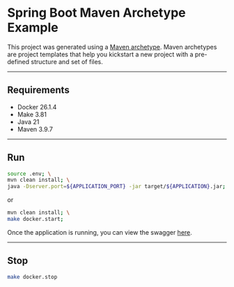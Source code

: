 # Spring Boot Maven Archetype Example

This project was generated using a [Maven archetype](https://github.com/EightAugusto/spring-boot-maven-archetype).
Maven archetypes are project templates that help you kickstart a new project with a pre-defined structure and set of
files.

---
## Requirements

* Docker 26.1.4
* Make 3.81
* Java 21
* Maven 3.9.7

---
## Run

```bash
source .env; \
mvn clean install; \
java -Dserver.port=${APPLICATION_PORT} -jar target/${APPLICATION}.jar;
```

or

```bash
mvn clean install; \
make docker.start;
```

Once the application is running, you can view the
swagger [here](http://localhost:8080/swagger-ui/index.html#).

---
## Stop

```bash
make docker.stop
```